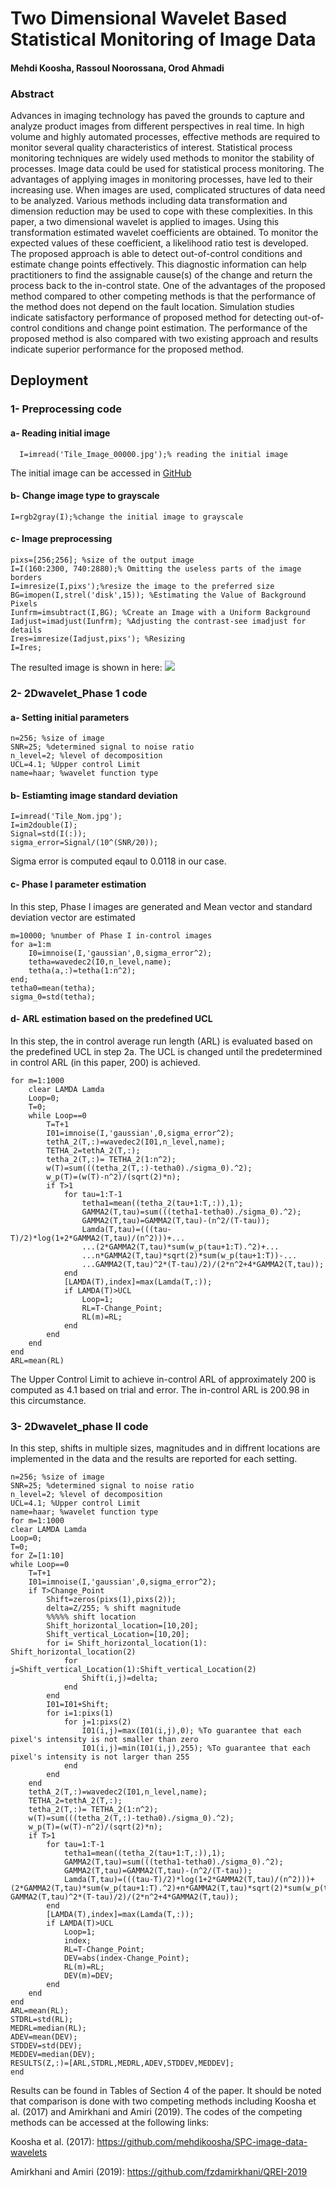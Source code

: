 # Two Dimensional Wavelet Based Statistical Monitoring of Image Data
#### Mehdi Koosha, Rassoul Noorossana, Orod Ahmadi

### Abstract
Advances in imaging technology has paved the grounds to capture and analyze product images from different perspectives in real time. In high volume and highly automated processes, effective methods are required to monitor several quality characteristics of interest. Statistical process monitoring techniques are widely used methods to monitor the stability of processes. Image data could be used for statistical process monitoring. The advantages of applying images in monitoring processes, have led to their increasing use. When images are used, complicated structures of data need to be analyzed. Various methods including data transformation and dimension reduction may be used to cope with these complexities. In this paper, a two dimensional wavelet is applied to images. Using this transformation estimated wavelet coefficients are obtained. To monitor the expected values of these coefficient, a likelihood ratio test is developed. The proposed approach is able to detect out-of-control conditions and estimate change points effectively. This diagnostic information can help practitioners to find the assignable cause(s) of the change and return the process back to the in-control state. One of the advantages of the proposed method compared to other competing methods is that the performance of the method does not depend on the fault location. Simulation studies indicate satisfactory performance of proposed method for detecting out-of-control conditions and change point estimation. The performance of the proposed method is also compared with two existing approach and results indicate superior performance for the proposed method.

## Deployment

### 1- Preprocessing code

#### a- Reading initial image
```
  I=imread('Tile_Image_00000.jpg');% reading the initial image
```
The initial image can be accessed in [GitHub](https://raw.githubusercontent.com/mehdikoosha/SPC-image-data-wavelets/master/Tile_Image_00000.JPG)


#### b- Change image type to grayscale
```
I=rgb2gray(I);%change the initial image to grayscale
```
#### c- Image preprocessing
```
pixs=[256;256]; %size of the output image
I=I(160:2300, 740:2880);% Omitting the useless parts of the image borders
I=imresize(I,pixs');%resize the image to the preferred size
BG=imopen(I,strel('disk',15)); %Estimating the Value of Background Pixels
Iunfrm=imsubtract(I,BG); %Create an Image with a Uniform Background
Iadjust=imadjust(Iunfrm); %Adjusting the contrast-see imadjust for details
Ires=imresize(Iadjust,pixs'); %Resizing
I=Ires;

```
The resulted image is shown in here:
![](https://raw.githubusercontent.com/mehdikoosha/SPC-image-data-wavelets/master/Tile_Nom.jpg)

### 2- 2Dwavelet_Phase 1 code
#### a- Setting initial parameters
```
n=256; %size of image   
SNR=25; %determined signal to noise ratio
n_level=2; %level of decomposition
UCL=4.1; %Upper control Limit
name=haar; %wavelet function type
```
#### b- Estiamting image standard deviation
```
I=imread('Tile_Nom.jpg');
I=im2double(I);
Signal=std(I(:));
sigma_error=Signal/(10^(SNR/20));
```
Sigma error is computed eqaul to 0.0118 in our case.
#### c- Phase I parameter estimation
In this step, Phase I images are generated and Mean vector and standard deviation vector are estimated
```
m=10000; %number of Phase I in-control images
for a=1:m
    I0=imnoise(I,'gaussian',0,sigma_error^2);
    tetha=wavedec2(I0,n_level,name);
    tetha(a,:)=tetha(1:n^2);
end;
tetha0=mean(tetha);
sigma_0=std(tetha);
```
#### d- ARL estimation based on the predefined UCL
In this step, the in control average run length (ARL) is evaluated based on the predefined UCL in step 2a. The UCL is changed until the predetermined in control ARL (in this paper, 200) is achieved.
```
for m=1:1000
    clear LAMDA Lamda
    Loop=0;
    T=0;
    while Loop==0
        T=T+1
        I01=imnoise(I,'gaussian',0,sigma_error^2);
        tethA_2(T,:)=wavedec2(I01,n_level,name);
        TETHA_2=tethA_2(T,:);
        tetha_2(T,:)= TETHA_2(1:n^2);  
        w(T)=sum(((tetha_2(T,:)-tetha0)./sigma_0).^2);
        w_p(T)=(w(T)-n^2)/(sqrt(2)*n);
        if T>1
            for tau=1:T-1
                tetha1=mean((tetha_2(tau+1:T,:)),1);
                GAMMA2(T,tau)=sum(((tetha1-tetha0)./sigma_0).^2);
                GAMMA2(T,tau)=GAMMA2(T,tau)-(n^2/(T-tau));
                Lamda(T,tau)=(((tau-T)/2)*log(1+2*GAMMA2(T,tau)/(n^2)))+...
                ...(2*GAMMA2(T,tau)*sum(w_p(tau+1:T).^2)+...
                ...n*GAMMA2(T,tau)*sqrt(2)*sum(w_p(tau+1:T))-...
                ...GAMMA2(T,tau)^2*(T-tau)/2)/(2*n^2+4*GAMMA2(T,tau));
            end
            [LAMDA(T),index]=max(Lamda(T,:));
            if LAMDA(T)>UCL
                Loop=1;
                RL=T-Change_Point;
                RL(m)=RL;
            end
        end
    end
end
ARL=mean(RL)
```
The Upper Control Limit to achieve in-control ARL of approximately 200 is computed as 4.1 based on trial and error. The in-control ARL is 200.98 in this circumstance.
### 3- 2Dwavelet_phase II code
In this step, shifts in multiple sizes, magnitudes and in diffrent locations are implemented in the data and the results are reported for each setting.
```
n=256; %size of image   
SNR=25; %determined signal to noise ratio
n_level=2; %level of decomposition
UCL=4.1; %Upper control Limit
name=haar; %wavelet function type
for m=1:1000
clear LAMDA Lamda
Loop=0;
T=0;
for Z=[1:10]
while Loop==0
    T=T+1
    I01=imnoise(I,'gaussian',0,sigma_error^2);
    if T>Change_Point
        Shift=zeros(pixs(1),pixs(2));
        delta=Z/255; % shift magnitude
        %%%%% shift location
        Shift_horizontal_location=[10,20];
        Shift_vertical_Location=[10,20];
        for i= Shift_horizontal_location(1): Shift_horizontal_location(2)
            for j=Shift_vertical_Location(1):Shift_vertical_Location(2)
                Shift(i,j)=delta;
            end
        end
        I01=I01+Shift;
        for i=1:pixs(1)
            for j=1:pixs(2)
                I01(i,j)=max(I01(i,j),0); %To guarantee that each pixel's intensity is not smaller than zero
                I01(i,j)=min(I01(i,j),255); %To guarantee that each pixel's intensity is not larger than 255
            end
        end
    end    
    tethA_2(T,:)=wavedec2(I01,n_level,name);
    TETHA_2=tethA_2(T,:);
    tetha_2(T,:)= TETHA_2(1:n^2);  
    w(T)=sum(((tetha_2(T,:)-tetha0)./sigma_0).^2);
    w_p(T)=(w(T)-n^2)/(sqrt(2)*n);
    if T>1
        for tau=1:T-1
            tetha1=mean((tetha_2(tau+1:T,:)),1);
            GAMMA2(T,tau)=sum(((tetha1-tetha0)./sigma_0).^2);
            GAMMA2(T,tau)=GAMMA2(T,tau)-(n^2/(T-tau));
            Lamda(T,tau)=(((tau-T)/2)*log(1+2*GAMMA2(T,tau)/(n^2)))+(2*GAMMA2(T,tau)*sum(w_p(tau+1:T).^2)+n*GAMMA2(T,tau)*sqrt(2)*sum(w_p(tau+1:T))-GAMMA2(T,tau)^2*(T-tau)/2)/(2*n^2+4*GAMMA2(T,tau));
        end
        [LAMDA(T),index]=max(Lamda(T,:));
        if LAMDA(T)>UCL
            Loop=1;
            index;
            RL=T-Change_Point;
            DEV=abs(index-Change_Point);
            RL(m)=RL;
            DEV(m)=DEV;
        end
    end
end
ARL=mean(RL);
STDRL=std(RL);
MEDRL=median(RL);
ADEV=mean(DEV);
STDDEV=std(DEV);
MEDDEV=median(DEV);
RESULTS(Z,:)=[ARL,STDRL,MEDRL,ADEV,STDDEV,MEDDEV];
end
```
Results can be found in Tables of Section 4 of the paper. It should be noted that comparison is done with two competing methods including Koosha et al. (2017) and Amirkhani and Amiri (2019). The codes of the competing methods can be accessed at the following links:

Koosha et al. (2017): 
https://github.com/mehdikoosha/SPC-image-data-wavelets

Amirkhani and Amiri (2019): https://github.com/fzdamirkhani/QREI-2019
